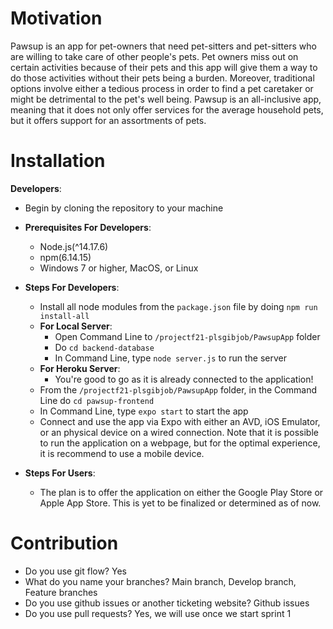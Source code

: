 # Motivation

Pawsup is an app for pet-owners that need pet-sitters and pet-sitters who are willing to take care of other people's pets. Pet owners miss out on certain activities because of their pets and this app will give them a way to do those activities without their pets being a burden. Moreover, traditional options involve either a tedious process in order to find a pet caretaker or might be detrimental to the pet's well being. Pawsup is an all-inclusive app, meaning that it does not only offer services for the average household pets, but it offers support for an assortments of pets.

# Installation
__Developers__:
* Begin by cloning the repository to your machine
* __Prerequisites For Developers__:
    * Node.js(^14.17.6)
    * npm(6.14.15)
    * Windows 7 or higher, MacOS, or Linux
* __Steps For Developers__:
    * Install all node modules from the `package.json` file by doing `npm run install-all`
    * __For Local Server__:
        * Open Command Line to `/projectf21-plsgibjob/PawsupApp` folder
        * Do `cd backend-database`
        * In Command Line, type `node server.js` to run the server
    * __For Heroku Server__:
        * You're good to go as it is already connected to the application!
    * From the `/projectf21-plsgibjob/PawsupApp` folder, in the Command Line do `cd pawsup-frontend`
    * In Command Line, type `expo start` to start the app
    * Connect and use the app via Expo with either an AVD, iOS Emulator, or an physical device on a wired connection. Note that it is possible to run the application on a webpage, but for the optimal experience, it is recommend to use a mobile device.

* __Steps For Users__:
    * The plan is to offer the application on either the Google Play Store or Apple App Store. This is yet to be finalized or determined as of now.

# Contribution
- Do you use git flow? Yes
- What do you name your branches? Main branch, Develop branch, Feature branches
- Do you use github issues or another ticketing website? Github issues
- Do you use pull requests? Yes, we will use once we start sprint 1 
